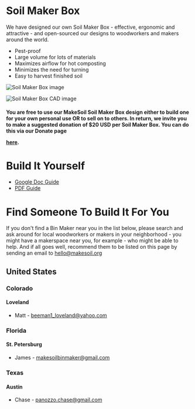 # Soil Maker Box

We have designed our own Soil Maker Box - effective, ergonomic and attractive - and  open-sourced our designs to woodworkers and makers around the world.

- Pest-proof
- Large volume for lots of materials
- Maximizes airflow for hot composting
- Minimizes the need for turning
- Easy to harvest finished soil

![Soil Maker Box image](https://raw.githubusercontent.com/MakeSoil/public-pages/master/images/SoilMakerBoxNC.png)

![Soil Maker Box CAD image](https://raw.githubusercontent.com/MakeSoil/public-pages/master/images/ms-soil-maker-box.png)

#### You are free to use our MakeSoil Soil Maker Box design either to build one for your own personal use OR to sell on to others. In return, we invite you to make a suggested donation of $20 USD per Soil Maker Box. You can do this via our Donate page <p><a href="/donate">here</a>.

# Build It Yourself
<ul>
  <li><a href="https://docs.google.com/document/d/1o8ayV6HfW81whocVO45VTXVj04JhL7x7xU_PqTRg0is/edit?usp=sharing" target="_blank">Google Doc Guide</a></li>
  <li><a href="https://drive.google.com/file/d/1p_UQAbEUt_omksB3pV5kMDb7WTXJHrTj/view?usp=sharing" target="_blank">PDF Guide</a></li>
</ul>

# Find Someone To Build It For You

If you don't find a Bin Maker near you in the list below, please search and ask around for local woodworkers or makers in your neighborhood - you might have a makerspace near you, for example - who might be able to help. And if all goes well, recommend them to be listed on this page by sending an email to hello@makesoil.org

## United States

### Colorado
#### Loveland
* Matt - beeman1_loveland@yahoo.com

### Florida
#### St. Petersburg
* James - makesoilbinmaker@gmail.com

### Texas
#### Austin
* Chase - panozzo.chase@gmail.com
